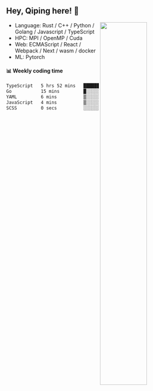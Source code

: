 

## Hey, Qiping here! :wave:

[<img align="right" width="50%" src="https://github-readme-stats.vercel.app/api?username=ppppqp&theme=dark&show_icons=true">](https://metrics.lecoq.io/ppppqp?template=classic)



-   Language: Rust / C++ / Python / Golang / Javascript / TypeScript
-   HPC: MPI / OpenMP / Cuda
-   Web: ECMAScript / React / Webpack / Next / wasm / docker
-   ML: Pytorch



#### :bar_chart: Weekly coding time

<!--START_SECTION:waka-->

```txt
TypeScript   5 hrs 52 mins   ███████████████████████▒░   92.91 %
Go           15 mins         █░░░░░░░░░░░░░░░░░░░░░░░░   04.02 %
YAML         6 mins          ▒░░░░░░░░░░░░░░░░░░░░░░░░   01.69 %
JavaScript   4 mins          ▒░░░░░░░░░░░░░░░░░░░░░░░░   01.30 %
SCSS         0 secs          ░░░░░░░░░░░░░░░░░░░░░░░░░   00.05 %
```

<!--END_SECTION:waka-->

